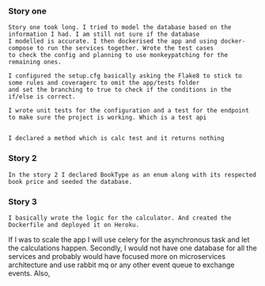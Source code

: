 ### Story one 

```text
Story one took long. I tried to model the database based on the information I had. I am still not sure if the database 
I modelled is accurate. I then dockerised the app and using docker-compose to run the services together. Wrote the test cases
to check the config and planning to use monkeypatching for the remaining ones.

I configured the setup.cfg basically asking the Flake8 to stick to some rules and coveragerc to omit the app/tests folder
and set the branching to true to check if the conditions in the if/else is correct.

I wrote unit tests for the configuration and a test for the endpoint to make sure the project is working. Which is a test api


I declared a method which is calc test and it returns nothing
```

### Story 2 
```text
In the story 2 I declared BookType as an enum along with its respected book price and seeded the database.
```
### Story 3
```text
I basically wrote the logic for the calculator. And created the Dockerfile and deployed it on Heroku.
```

If I was to scale the app I will use celery for the asynchronous task and let the calculations happen. 
Secondly, I would not have one database for all the services and probably would have focused more on microservices architecture
and use rabbit mq or any other event queue to exchange events. 
Also, 